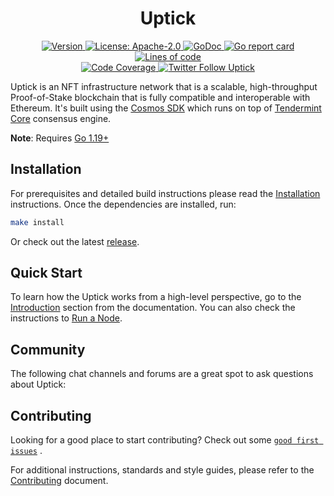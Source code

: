 <!--
parent:
  order: false
-->

<div align="center">
  <h1> Uptick </h1>
</div>

<!-- TODO: add banner -->

<div align="center">
  <a href="https://github.com/UptickNetwork/uptick/releases/latest">
    <img alt="Version" src="https://img.shields.io/github/tag/UptickNetwork/uptick.svg" />
  </a>
  <a href="https://github.com/UptickNetwork/uptick/blob/main/LICENSE">
    <img alt="License: Apache-2.0" src="https://img.shields.io/github/license/UptickNetwork/uptick.svg" />
  </a>
  <a href="https://pkg.go.dev/github.com/UptickNetwork/uptick">
    <img alt="GoDoc" src="https://godoc.org/github.com/UptickNetwork/uptick?status.svg" />
  </a>
  <a href="https://goreportcard.com/report/github.com/UptickNetwork/uptick">
    <img alt="Go report card" src="https://goreportcard.com/badge/github.com/UptickNetwork/uptick"/>
  </a>
  <a href="https://bestpractices.coreinfrastructure.org/projects/5018">
    <img alt="Lines of code" src="https://img.shields.io/tokei/lines/github/UptickNetwork/uptick">
  </a>
</div>
<div align="center">
  <a href="https://codecov.io/gh/UptickNetwork/uptick">
    <img alt="Code Coverage" src="https://codecov.io/gh/UptickNetwork/uptick/branch/main/graph/badge.svg" />
  </a>
  <a href="https://twitter.com/uptickproject">
    <img alt="Twitter Follow Uptick" src="https://img.shields.io/twitter/follow/uptickproject"/>
  </a>
</div>

Uptick is an NFT infrastructure network that is a scalable, high-throughput Proof-of-Stake blockchain that is fully
compatible and interoperable with Ethereum. It's built using the [Cosmos SDK](https://github.com/cosmos/cosmos-sdk/)
which runs on top of [Tendermint Core](https://github.com/cometbft/cometbft) consensus engine.

**Note**: Requires [Go 1.19+](https://golang.org/dl/)

## Installation

For prerequisites and detailed build instructions please read
the [Installation](https://docs.uptick.network/quickstart/installation.html) instructions. Once the dependencies are
installed, run:

```bash
make install
```

Or check out the latest [release](https://github.com/UptickNetwork/uptick/releases).

## Quick Start

To learn how the Uptick works from a high-level perspective, go to
the [Introduction](https://docs.uptick.network/intro/overview.html) section from the documentation. You can also check
the instructions to [Run a Node](https://docs.uptick.network/quickstart/run_node.html).

## Community

The following chat channels and forums are a great spot to ask questions about Uptick:

## Contributing

Looking for a good place to start contributing? Check out
some [`good first issues`](https://github.com/UptickNetwork/uptick/issues?q=is%3Aopen+is%3Aissue+label%3A%22good+first+issue%22)
.

For additional instructions, standards and style guides, please refer to the [Contributing](./CONTRIBUTING.md) document.
